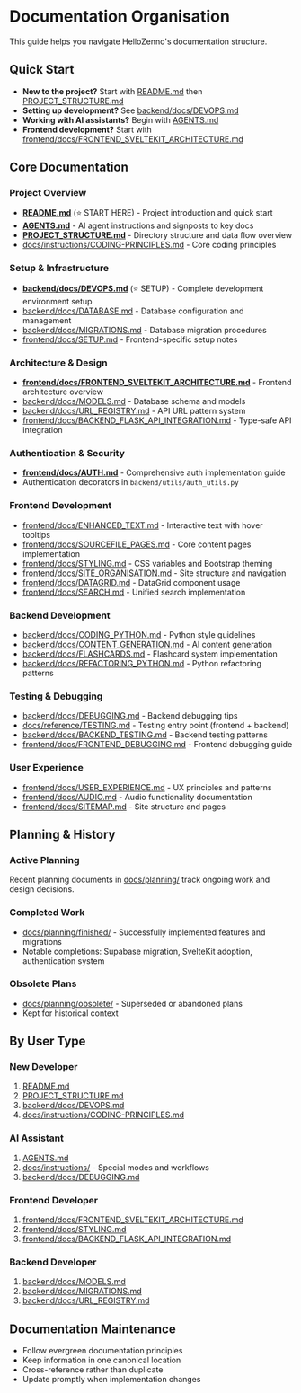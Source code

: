 # Documentation Organisation

This guide helps you navigate HelloZenno's documentation structure.

## Quick Start

- **New to the project?** Start with [README.md](../README.md) then [PROJECT_STRUCTURE.md](PROJECT_STRUCTURE.md)
- **Setting up development?** See [backend/docs/DEVOPS.md](../backend/docs/DEVOPS.md)
- **Working with AI assistants?** Begin with [AGENTS.md](../AGENTS.md)
- **Frontend development?** Start with [frontend/docs/FRONTEND_SVELTEKIT_ARCHITECTURE.md](../frontend/docs/FRONTEND_SVELTEKIT_ARCHITECTURE.md)

## Core Documentation

### Project Overview
- **[README.md](../README.md)** (⭐ START HERE) - Project introduction and quick start
- **[AGENTS.md](../AGENTS.md)** - AI agent instructions and signposts to key docs
- **[PROJECT_STRUCTURE.md](PROJECT_STRUCTURE.md)** - Directory structure and data flow overview
- [docs/instructions/CODING-PRINCIPLES.md](instructions/CODING-PRINCIPLES.md) - Core coding principles

### Setup & Infrastructure
- **[backend/docs/DEVOPS.md](../backend/docs/DEVOPS.md)** (⭐ SETUP) - Complete development environment setup
- [backend/docs/DATABASE.md](../backend/docs/DATABASE.md) - Database configuration and management
- [backend/docs/MIGRATIONS.md](../backend/docs/MIGRATIONS.md) - Database migration procedures
- [frontend/docs/SETUP.md](../frontend/docs/SETUP.md) - Frontend-specific setup notes

### Architecture & Design
- **[frontend/docs/FRONTEND_SVELTEKIT_ARCHITECTURE.md](../frontend/docs/FRONTEND_SVELTEKIT_ARCHITECTURE.md)** - Frontend architecture overview
- [backend/docs/MODELS.md](../backend/docs/MODELS.md) - Database schema and models
- [backend/docs/URL_REGISTRY.md](../backend/docs/URL_REGISTRY.md) - API URL pattern system
- [frontend/docs/BACKEND_FLASK_API_INTEGRATION.md](../frontend/docs/BACKEND_FLASK_API_INTEGRATION.md) - Type-safe API integration

### Authentication & Security
- **[frontend/docs/AUTH.md](../frontend/docs/AUTH.md)** - Comprehensive auth implementation guide
- Authentication decorators in `backend/utils/auth_utils.py`

### Frontend Development
- [frontend/docs/ENHANCED_TEXT.md](../frontend/docs/ENHANCED_TEXT.md) - Interactive text with hover tooltips
- [frontend/docs/SOURCEFILE_PAGES.md](../frontend/docs/SOURCEFILE_PAGES.md) - Core content pages implementation
- [frontend/docs/STYLING.md](../frontend/docs/STYLING.md) - CSS variables and Bootstrap theming
- [frontend/docs/SITE_ORGANISATION.md](../frontend/docs/SITE_ORGANISATION.md) - Site structure and navigation
- [frontend/docs/DATAGRID.md](../frontend/docs/DATAGRID.md) - DataGrid component usage
- [frontend/docs/SEARCH.md](../frontend/docs/SEARCH.md) - Unified search implementation

### Backend Development
- [backend/docs/CODING_PYTHON.md](../backend/docs/CODING_PYTHON.md) - Python style guidelines
- [backend/docs/CONTENT_GENERATION.md](../backend/docs/CONTENT_GENERATION.md) - AI content generation
- [backend/docs/FLASHCARDS.md](../backend/docs/FLASHCARDS.md) - Flashcard system implementation
- [backend/docs/REFACTORING_PYTHON.md](../backend/docs/REFACTORING_PYTHON.md) - Python refactoring patterns

### Testing & Debugging
- [backend/docs/DEBUGGING.md](../backend/docs/DEBUGGING.md) - Backend debugging tips
- [docs/reference/TESTING.md](reference/TESTING.md) - Testing entry point (frontend + backend)
- [backend/docs/BACKEND_TESTING.md](../backend/docs/BACKEND_TESTING.md) - Backend testing patterns
- [frontend/docs/FRONTEND_DEBUGGING.md](../frontend/docs/FRONTEND_DEBUGGING.md) - Frontend debugging guide

### User Experience
- [frontend/docs/USER_EXPERIENCE.md](../frontend/docs/USER_EXPERIENCE.md) - UX principles and patterns
- [frontend/docs/AUDIO.md](../frontend/docs/AUDIO.md) - Audio functionality documentation
- [frontend/docs/SITEMAP.md](../frontend/docs/SITEMAP.md) - Site structure and pages

## Planning & History

### Active Planning
Recent planning documents in [docs/planning/](planning/) track ongoing work and design decisions.

### Completed Work
- [docs/planning/finished/](planning/finished/) - Successfully implemented features and migrations
- Notable completions: Supabase migration, SvelteKit adoption, authentication system

### Obsolete Plans
- [docs/planning/obsolete/](planning/obsolete/) - Superseded or abandoned plans
- Kept for historical context

## By User Type

### New Developer
1. [README.md](../README.md)
2. [PROJECT_STRUCTURE.md](PROJECT_STRUCTURE.md)
3. [backend/docs/DEVOPS.md](../backend/docs/DEVOPS.md)
4. [docs/instructions/CODING-PRINCIPLES.md](instructions/CODING-PRINCIPLES.md)

### AI Assistant
1. [AGENTS.md](../AGENTS.md)
2. [docs/instructions/](instructions/) - Special modes and workflows
3. [backend/docs/DEBUGGING.md](../backend/docs/DEBUGGING.md)

### Frontend Developer
1. [frontend/docs/FRONTEND_SVELTEKIT_ARCHITECTURE.md](../frontend/docs/FRONTEND_SVELTEKIT_ARCHITECTURE.md)
2. [frontend/docs/STYLING.md](../frontend/docs/STYLING.md)
3. [frontend/docs/BACKEND_FLASK_API_INTEGRATION.md](../frontend/docs/BACKEND_FLASK_API_INTEGRATION.md)

### Backend Developer
1. [backend/docs/MODELS.md](../backend/docs/MODELS.md)
2. [backend/docs/MIGRATIONS.md](../backend/docs/MIGRATIONS.md)
3. [backend/docs/URL_REGISTRY.md](../backend/docs/URL_REGISTRY.md)

## Documentation Maintenance

- Follow evergreen documentation principles
- Keep information in one canonical location
- Cross-reference rather than duplicate
- Update promptly when implementation changes